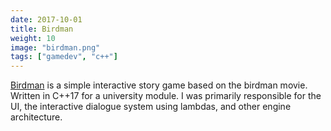 ```yaml
---
date: 2017-10-01
title: Birdman
weight: 10
image: "birdman.png"
tags: ["gamedev", "c++"]
---
```


[Birdman](https://github.com/Zephilinox/Birdman) is a simple interactive story game based on the birdman movie. Written in C++17 for a university module. I was primarily responsible for the UI, the interactive dialogue system using lambdas, and other engine architecture.
